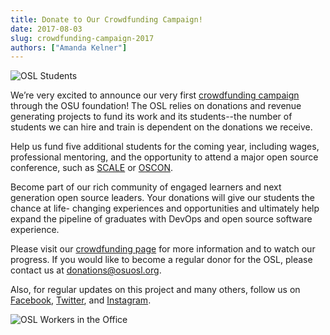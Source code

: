 ```yaml
---
title: Donate to Our Crowdfunding Campaign!
date: 2017-08-03
slug: crowdfunding-campaign-2017
authors: ["Amanda Kelner"]
---
```


![OSL Students](/images/OSLWorkers2Adjusted.jpg#blog)

We’re very excited to announce our very first [crowdfunding campaign](https://create.osufoundation.org/project/6976)
through the OSU foundation! The OSL relies on donations and revenue generating projects to fund its work and its
students--the number of students we can hire and train is dependent on the donations we receive.

Help us fund five additional students for the coming year, including wages, professional mentoring, and the opportunity
to attend a major open source conference, such as [SCALE](https://www.socallinuxexpo.org/scale/15x) or
[OSCON](https://conferences.oreilly.com/oscon/oscon-tx).

Become part of our rich community of engaged learners and next generation open source leaders. Your donations will give
our students the chance at life- changing experiences and opportunities and ultimately help expand the pipeline of
graduates with DevOps and open source software experience.

Please visit our [crowdfunding page](https://create.osufoundation.org/project/6976) for more information and to watch
our progress. If you would like to become a regular donor for the OSL, please contact us at <donations@osuosl.org>.

Also, for regular updates on this project and many others, follow us on [Facebook](https://www.facebook.com/OSUOSL/),
[Twitter](https://twitter.com/osuosl), and [Instagram](https://www.instagram.com/osuosl/).

![OSL Workers in the Office](/images/OSLWorkers1.jpg#blog-center)
